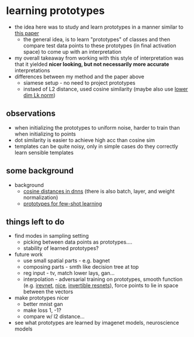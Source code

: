 # learning prototypes

- the idea here was to study and learn prototypes in a manner similar to [this paper](https://arxiv.org/abs/1806.10574)
    - the general idea, is to learn "prototypes" of classes and then compare test data points to these prototypes (in final activation space) to come up with an interpretation
- my overall takeaway from working with this style of interpretation was that it yielded **nicer looking, but not necessarily more accurate** interpretations
- differences between my method and the paper above
    - siamese setup - no need to project prototypes
    - instaed of L2 distance, used cosine similarity (maybe also use [lower dim Lk norm](https://bib.dbvis.de/uploadedFiles/155.pdf))

## observations
  - when initializing the prototypes to uniform noise, harder to train than when initializing to points
  - dot similarity is easier to achieve high acc than cosine sim
  - templates can be quite noisy, only in simple cases do they correctly learn sensible templates

## some background
- background
  - [cosine distances in dnns](https://arxiv.org/pdf/1702.05870.pdf) (there is also batch, layer, and weight normalization)
  - [prototypes for few-shot learning](https://arxiv.org/pdf/1703.05175v2.pdf)

## things left to do
- find modes in sampling setting
    - picking between data points as prototypes….
    - stability of learned prototypes?
- future work
   - use small spatial parts - e.g. bagnet
    - composing parts - smth like decision tree at top
    - reg input - tv, match lower lays, gan...
    - interpolation - adversarial training on prototypes, smooth function (e.g. [irevnet](https://github.com/jhjacobsen/pytorch-i-revnet), [nice](https://arxiv.org/abs/1410.8516), [invertible resnets](https://arxiv.org/pdf/1811.00995.pdf?fbclid=IwAR2O7cLHsrHRlI4i_qk22POUSzuMCDnzZjJsrDeJRE_gRgnlpAVVm-d5t2U)), force points to lie in space between the vectors
 - make prototypes nicer
   - better mnist gan
   - make loss 1, -1?
   - compare w/ l2 distance…
- see what prototypes are learned by imagenet models, neuroscience models